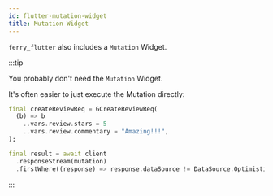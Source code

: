 ```yaml
---
id: flutter-mutation-widget
title: Mutation Widget
---
```


`ferry_flutter` also includes a `Mutation` Widget.

:::tip

You probably don't need the `Mutation` Widget.

It's often easier to just execute the Mutation directly:

```dart
final createReviewReq = GCreateReviewReq(
  (b) => b
    ..vars.review.stars = 5
    ..vars.review.commentary = "Amazing!!!",
);

final result = await client
  .responseStream(mutation)
  .firstWhere((response) => response.dataSource != DataSource.Optimistic);
```

:::
